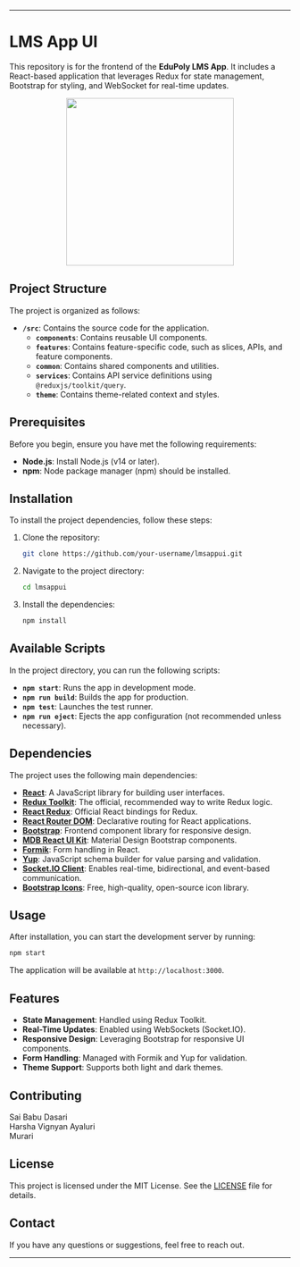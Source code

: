 
---

# LMS App UI

This repository is for the frontend of the **EduPoly LMS App**. It includes a React-based application that leverages Redux for state management, Bootstrap for styling, and WebSocket for real-time updates.

<div align="center" style="margin:4px">
  <img src="https://edupoly.in/common/assets/edupoly-logo-light.png" width="300px">
</div>

## Project Structure

The project is organized as follows:

- **`/src`**: Contains the source code for the application.
  - **`components`**: Contains reusable UI components.
  - **`features`**: Contains feature-specific code, such as slices, APIs, and feature components.
  - **`common`**: Contains shared components and utilities.
  - **`services`**: Contains API service definitions using `@reduxjs/toolkit/query`.
  - **`theme`**: Contains theme-related context and styles.
  
## Prerequisites

Before you begin, ensure you have met the following requirements:

- **Node.js**: Install Node.js (v14 or later).
- **npm**: Node package manager (npm) should be installed.

## Installation

To install the project dependencies, follow these steps:

1. Clone the repository:

   ```bash
   git clone https://github.com/your-username/lmsappui.git
   ```

2. Navigate to the project directory:

   ```bash
   cd lmsappui
   ```

3. Install the dependencies:

   ```bash
   npm install
   ```

## Available Scripts

In the project directory, you can run the following scripts:

- **`npm start`**: Runs the app in development mode.
- **`npm run build`**: Builds the app for production.
- **`npm test`**: Launches the test runner.
- **`npm run eject`**: Ejects the app configuration (not recommended unless necessary).

## Dependencies

The project uses the following main dependencies:

- **[React](https://reactjs.org/)**: A JavaScript library for building user interfaces.
- **[Redux Toolkit](https://redux-toolkit.js.org/)**: The official, recommended way to write Redux logic.
- **[React Redux](https://react-redux.js.org/)**: Official React bindings for Redux.
- **[React Router DOM](https://reactrouter.com/)**: Declarative routing for React applications.
- **[Bootstrap](https://getbootstrap.com/)**: Frontend component library for responsive design.
- **[MDB React UI Kit](https://mdbootstrap.com/docs/react/)**: Material Design Bootstrap components.
- **[Formik](https://formik.org/)**: Form handling in React.
- **[Yup](https://github.com/jquense/yup)**: JavaScript schema builder for value parsing and validation.
- **[Socket.IO Client](https://socket.io/)**: Enables real-time, bidirectional, and event-based communication.
- **[Bootstrap Icons](https://icons.getbootstrap.com/)**: Free, high-quality, open-source icon library.

## Usage

After installation, you can start the development server by running:

```bash
npm start
```

The application will be available at `http://localhost:3000`.

## Features

- **State Management**: Handled using Redux Toolkit.
- **Real-Time Updates**: Enabled using WebSockets (Socket.IO).
- **Responsive Design**: Leveraging Bootstrap for responsive UI components.
- **Form Handling**: Managed with Formik and Yup for validation.
- **Theme Support**: Supports both light and dark themes.

## Contributing

Sai Babu Dasari<br>Harsha Vignyan Ayaluri<br>Murari

## License

This project is licensed under the MIT License. See the [LICENSE](LICENSE) file for details.

## Contact

If you have any questions or suggestions, feel free to reach out.

---
